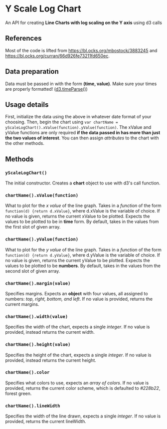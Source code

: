 # Y Scale Log Chart
An API for creating **Line Charts with log scaling on the Y axis** using d3 calls

## References
Most of the code is lifted from https://bl.ocks.org/mbostock/3883245 and https://bl.ocks.org/curran/66d926fe73211fd650ec.

## Data preparation
Data must be passed in with the form **(time, value)**. Make sure your times are properly formatted! ([d3.timeParse()](https://github.com/d3/d3-time-format/blob/master/README.md#timeParse))

## Usage details
First, initialize the data using the above in whatever date format of your choosing. Then, begin the chart using `var chartName = yScaleLogChart().xValue(function).yValue(function)`. The xValue and yValue functions are only required **if the data passed in has more than just the two values of interest**. You can then assign _attributes_ to the chart with the other methods.

## Methods
### `yScaleLogChart()`
The initial constructor. Creates a **chart** object to use with d3's call function. 

### `chartName().xValue(function)`
What to plot for the _x value_ of the line graph. Takes in a _function_ of the form `function(d) {return d.xValue}`, where d.xValue is the variable of choice. If no value is given, returns the current xValue to be plotted. Expects the values to be plotted to be in **time** form. By default, takes in the values from the first slot of given array.

### `chartName().yValue(function)`
What to plot for the _y value_ of the line graph. Takes in a _function_ of the form `function(d) {return d.yValue}`, where d.yValue is the variable of choice. If no value is given, returns the current yValue to be plotted.  Expects the values to be plotted to be **numbers**. By default, takes in the values from the second slot of given array.

### `chartName().margin(value)`
Specifies margins. Expects an **object** with four values, all assigned to numbers: _top, right, bottom, and left_. If no value is provided, returns the current margins.

### `chartName().width(value)`
Specifies the width of the chart, expects a single _integer_. If no value is provided, instead returns the current width.

### `chartName().height(value)`
Specifies the height of the chart, expects a single _integer_. If no value is provided, instead returns the current height.

### `chartName().color`
Specifies what colors to use, expects an _array of colors_. If no value is provided, returns the current color scheme, which is defaulted to _#228b22_, forest green.

### `chartName().lineWidth`
Specifies the width of the line drawn, expects a single _integer_. If no value is provided, returns the current lineWidth.